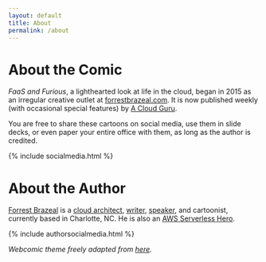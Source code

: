 ```yaml
---
layout: default
title: About
permalink: /about
---
```

# About the Comic

*FaaS and Furious*, a lighthearted look at life in the cloud, began in 2015 as an irregular creative outlet at [forrestbrazeal.com](https://forrestbrazeal.com). It is now published weekly (with occasional special features) by [A Cloud Guru](https://acloud.guru).

You are free to share these cartoons on social media, use them in slide decks, or even paper your entire office with them, as long as the author is credited.

{% include socialmedia.html %}

# About the Author

[Forrest Brazeal](https://forrestbrazeal.com) is a [cloud architect](https://www.trek10.com/blog/author/forrest-brazeal/), [writer](http://www.isfdb.org/cgi-bin/ea.cgi?277782), [speaker](https://www.youtube.com/watch?v=tzHjlJbHi3s), and cartoonist, currently based in Charlotte, NC. He is also an [AWS Serverless Hero](https://aws.amazon.com/developer/community/heroes/forrest-brazeal/).

{% include authorsocialmedia.html %}

*Webcomic theme freely adapted from [here](https://peahatlanding.github.io/Plain-Webcomic/).*
